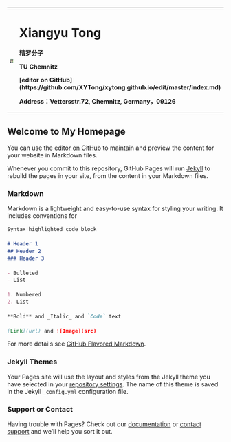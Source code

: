 <table border="0">
  <tr>
    <td width="25%">
      <img src="/temp.PNG" width="100%">
    </td>
    <td width="75%">
      <h1>Xiangyu Tong</h1>
      <p><b>精罗分子</b></p>
      <p><b>TU Chemnitz</b></p>
      <p><b>[editor on GitHub](https://github.com/XYTong/xytong.github.io/edit/master/index.md)</b></p>
      <p><b>Address：Vettersstr.72, Chemnitz, Germany，09126</b></p>
    </td>
  </tr>
</table>  

## Welcome to My Homepage

You can use the [editor on GitHub](https://github.com/XYTong/xytong.github.io/edit/master/index.md) to maintain and preview the content for your website in Markdown files.

Whenever you commit to this repository, GitHub Pages will run [Jekyll](https://jekyllrb.com/) to rebuild the pages in your site, from the content in your Markdown files.

### Markdown

Markdown is a lightweight and easy-to-use syntax for styling your writing. It includes conventions for

```markdown
Syntax highlighted code block

# Header 1
## Header 2
### Header 3

- Bulleted
- List

1. Numbered
2. List

**Bold** and _Italic_ and `Code` text

[Link](url) and ![Image](src)
```

For more details see [GitHub Flavored Markdown](https://guides.github.com/features/mastering-markdown/).

### Jekyll Themes

Your Pages site will use the layout and styles from the Jekyll theme you have selected in your [repository settings](https://github.com/XYTong/xytong.github.io/settings). The name of this theme is saved in the Jekyll `_config.yml` configuration file.

### Support or Contact

Having trouble with Pages? Check out our [documentation](https://help.github.com/categories/github-pages-basics/) or [contact support](https://github.com/contact) and we’ll help you sort it out.
